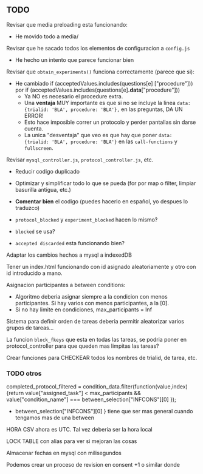 

## TODO

Revisar que media preloading esta funcionando:

- He movido todo a media/

  

Revisar que he sacado todos los elementos de configuracion a `config.js`

- He hecho un intento que parece funcionar bien



Revisar que `obtain_experiments()` funciona correctamente (parece que si):

- He cambiado if (acceptedValues.includes(questions[e] ["procedure"])) por if (acceptedValues.includes(questions[e]**.data**["procedure"]))
  - Ya NO es necesario el procedure extra.
  - Una **ventaja** MUY importante es que si no se incluye la linea `data: {trialid: 'BLA', procedure: 'BLA'},` en las preguntas, DA UN ERROR! 
  - Esto hace imposible correr un protocolo y perder pantallas sin darse cuenta.
  - La unica "desventaja" que veo es que hay que poner `data: {trialid: 'BLA', procedure: 'BLA'}` en las `call-functions` y `fullscreen`.



Revisar `mysql_controller.js`, `protocol_controller.js`, etc. 

- Reducir codigo duplicado

- Optimizar y simplificar todo lo que se pueda (for por map o filter, limpiar basurilla antigua, etc.)

- **Comentar bien** el codigo (puedes hacerlo en español, yo despues lo traduzco)

- `protocol_blocked` y `experiment_blocked` hacen lo mismo?

- `blocked` se usa? 

- `accepted discarded` esta funcionando bien?

  

Adaptar los cambios hechos a mysql a indexedDB



Tener un index.html funcionando con id asignado aleatoriamente y otro con id introducido a mano.



Asignacion participantes a between conditions:

- Algoritmo deberia asignar siempre a la condicion con menos participantes. Si hay varios con menos participantes, a la [0].
- Si no hay limite en condiciones, max_participants = Inf



Sistema para definir orden de tareas deberia permitir aleatorizar varios grupos de tareas... 



La funcion `block_fkeys` que esta en todas las tareas, se podria poner en protocol_controller para que queden mas limpitas las tareas?



Crear funciones para CHECKEAR todos los nombres de trialid, de tarea, etc.





### TODO otros

completed_protocol_filtered = condition_data.filter(function(value,index) {return value["assigned_task"] < max_participants && value["condition_name"] === between_selection["INFCONS"][0] });

- between_selection["INFCONS"][0] } tiene que ser mas general cuando tengamos mas de una between



HORA CSV ahora es UTC. Tal vez deberia ser la hora local



LOCK TABLE con alias para ver si mejoran las cosas



Almacenar fechas en mysql con milisegundos

Podemos crear un proceso de revision en consent +1 o similar donde 